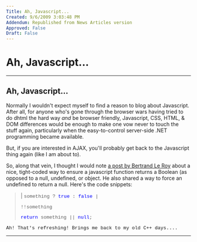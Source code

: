 ```yaml
---
Title: Ah, Javascript...
Created: 9/6/2009 3:03:48 PM
Addendum: Republished from News Articles version
Approved: False
Draft: False
---
```

# Ah, Javascript...

---

## Ah, Javascript...


Normally I wouldn't expect myself to find a reason to blog about Javascript. After all, for anyone who's gone through the browser wars having tried to do dhtml the hard way *and* be browser friendly, Javascript, CSS, HTML, & DOM differences would be enough to make one vow never to touch the stuff again, particularly when the easy-to-control server-side .NET programming became available.



But, if you are interested in AJAX, you'll probably get back to the Javascript thing again (like I am about to).



So, along that vein, I thought I would note [a post by Bertrand Le Roy](http://weblogs.asp.net/bleroy/archive/2006/09/29/A-nice-and-compact-way-to-coerce-to-Boolean-in-JavaScript.aspx) about a nice, tight-coded way to ensure a javascript function returns a Boolean (as opposed to a null, undefined, or object. He also shared a way to force an undefined to return a null. Here's the code snippets:



> | <font face="Courier New"><font size="2">something ? <span style="color: #0000ff">true</span> : <span style="color: #0000ff">false</span> |
> 
>   
> <font size="2" face="Courier New">!!something
> 
> 
> 
> <font face="Courier New"><font size="2"><span style="color: #0000ff">return</span> something || <span style="color: #0000ff">null</span>;



Ah! That's refreshing! Brings me back to my old C++ days....





---

